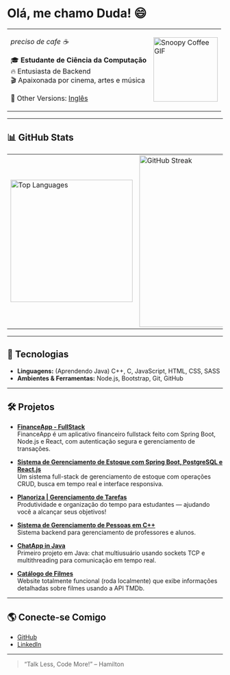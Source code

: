 <!-- Versão em Português -->
# Olá, me chamo Duda! 😄

<table>
  <tr>
    <td>
      <p><i>preciso de cafe ☕</i></p>
      <p>🎓 <b>Estudante de Ciência da Computação</b><br/>
         🔥 Entusiasta de Backend<br/>
         🎬 Apaixonada por cinema, artes e música
      </p>
      <p>📄 Other Versions: <a href="README.md">Inglês</a></p>
    </td>
    <td>
      <img src="https://media.tenor.com/KuCmU3O8vQUAAAAj/snoopy.gif" alt="Snoopy Coffee GIF" width="150px" />
    </td>
  </tr>
</table>

---

## 📊 GitHub Stats

<table>
  <tr>
    <td>
      <img src="https://github-readme-stats.vercel.app/api/top-langs/?username=maria-brito15&layout=compact&theme=radical" alt="Top Languages" width="285px" />
    </td>
    <td>
      <img src="https://github-readme-streak-stats.herokuapp.com/?user=maria-brito15&theme=radical" alt="GitHub Streak" width="400px" />
    </td>
  </tr>
</table>

---

## 🚀 Tecnologias

- **Linguagens:** (Aprendendo Java) C++, C, JavaScript, HTML, CSS, SASS  
- **Ambientes & Ferramentas:** Node.js, Bootstrap, Git, GitHub

---

## 🛠️ Projetos
- [**FinanceApp - FullStack**](https://github.com/maria-brito15/FinanceApp/)  
  FinanceApp é um aplicativo financeiro fullstack feito com Spring Boot, Node.js e React, com autenticação segura e gerenciamento de transações.
  
- [**Sistema de Gerenciamento de Estoque com Spring Boot, PostgreSQL e React.js**](https://github.com/maria-brito15/InventoryManager/)  
  Um sistema full-stack de gerenciamento de estoque com operações CRUD, busca em tempo real e interface responsiva.

- [**Planoriza | Gerenciamento de Tarefas**](https://www.linkedin.com/feed/update/urn:li:activity:7342233271881113600/)  
  Produtividade e organização do tempo para estudantes — ajudando você a alcançar seus objetivos!

- [**Sistema de Gerenciamento de Pessoas em C++**](https://github.com/maria-brito15/sistema-gerenciamento-pessoas-cpp)  
  Sistema backend para gerenciamento de professores e alunos.

- [**ChatApp in Java**](https://github.com/maria-brito15/chatApp_java)  
  Primeiro projeto em Java: chat multiusuário usando sockets TCP e multithreading para comunicação em tempo real.

- [**Catálogo de Filmes**](https://github.com/maria-brito15/catalogo-filmes)  
  Website totalmente funcional (roda localmente) que exibe informações detalhadas sobre filmes usando a API TMDb.

---

## 🌎 Conecte-se Comigo

- [GitHub](https://github.com/maria-brito15)  
- [LinkedIn](https://www.linkedin.com/in/maria-eduarda-brito-a18064358/)

---

> “Talk Less, Code More!” – Hamilton
